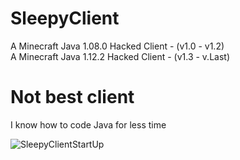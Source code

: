 # SleepyClient
A Minecraft Java 1.08.0 Hacked Client  -  (v1.0 - v1.2)                                                                                                       
A Minecraft Java 1.12.2 Hacked Client  -  (v1.3 - v.Last)                                                                                                       
                                                                                                       
                                                                                                       
                                                                                                       
                                                                                                       
# Not best client
I know how to code Java for less time
                                                                                                       
                                                                                                       
![SleepyClientStartUp](https://cdn.discordapp.com/attachments/934078648904982575/975500750736220190/sleepyClient.png)
                                                                                                       
